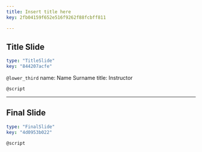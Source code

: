 ```yaml
---
title: Insert title here
key: 2fb04159f652e516f9262f88fcbff811

---
```

## Title Slide

```yaml
type: "TitleSlide"
key: "844207acfe"
```

`@lower_third`
name: Name Surname
title: Instructor


`@script`



---
## Final Slide

```yaml
type: "FinalSlide"
key: "4d0953b022"
```

`@script`


